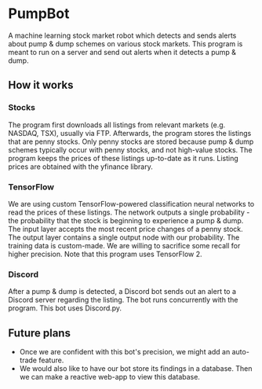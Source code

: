 # PumpBot
A machine learning stock market robot which detects and sends alerts about pump &amp; dump schemes on various stock markets. This program is meant to run on a server and send out alerts when it detects a pump &amp; dump.

## How it works
### Stocks
The program first downloads all listings from relevant markets (e.g. NASDAQ, TSX), usually via FTP. Afterwards, the program stores the listings that are penny stocks. Only penny stocks are stored because pump &amp; dump schemes typically occur with penny stocks, and not high-value stocks. The program keeps the prices of these listings up-to-date as it runs. Listing prices are obtained with the yfinance library.

### TensorFlow
We are using custom TensorFlow-powered classification neural networks to read the prices of these listings. The network outputs a single probability - the probability that the stock is beginning to experience a pump &amp; dump. The input layer accepts the most recent price changes of a penny stock. The output layer contains a single output node with our probability. The training data is custom-made.  We are willing to sacrifice some recall for higher precision. Note that this program uses TensorFlow 2.

### Discord
After a pump &amp; dump is detected, a Discord bot sends out an alert to a Discord server regarding the listing. The bot runs concurrently with the program. This bot uses Discord.py.

## Future plans
* Once we are confident with this bot's precision, we might add an auto-trade feature.
* We would also like to have our bot store its findings in a database. Then we can make a reactive web-app to view this database.
